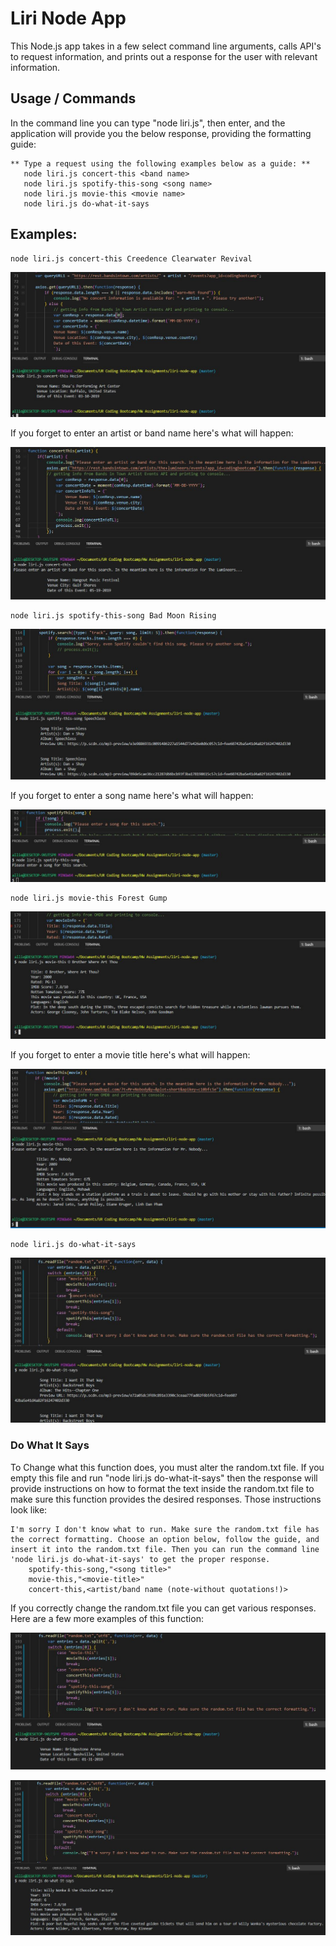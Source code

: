 # Liri Node App

This Node.js app takes in a few select command line arguments, calls API's to request information, and prints out a response for the user with  relevant information.

## Usage / Commands

In the command line you can type "node liri.js", then enter, and the application will provide you the below response, providing the formatting guide:

```
** Type a request using the following examples below as a guide: **
   node liri.js concert-this <band name>
   node liri.js spotify-this-song <song name>
   node liri.js movie-this <movie name>
   node liri.js do-what-it-says
```

## Examples:

```
node liri.js concert-this Creedence Clearwater Revival
```
![image of concert-this](/images/concertThis_band.JPG)

If you forget to enter an artist or band name here's what will happen:

![image of concert-this noinput](/images/concertThis_noInput.JPG)

```
node liri.js spotify-this-song Bad Moon Rising
```
![image of spotify-this-song](/images/spotifyThis_song.JPG)

If you forget to enter a song name here's what will happen:

![image of spotify-this-song noinput](/images/spotifyThis_noInput.JPG)

```
node liri.js movie-this Forest Gump
```
![image of movie-this](/images/movieThis_title.JPG)

If you forget to enter a movie title here's what will happen:

![image of movie-this noinput](/images/movieThis_noInput.JPG)

```
node liri.js do-what-it-says
```
![image of do-what-it-says default](/images/doWhatItSays_spotify.JPG)

### Do What It Says

To Change what this function does, you must alter the random.txt file. If you empty this file and run "node liri.js do-what-it-says" then the response will provide instructions on how to format the text inside the random.txt file to make sure this function provides the desired responses. Those instructions look like:

```
I'm sorry I don't know what to run. Make sure the random.txt file has the correct formatting. Choose an option below, follow the guide, and insert it into the random.txt file. Then you can run the command line 'node liri.js do-what-it-says' to get the proper response.
    spotify-this-song,"<song title>"
    movie-this,"<movie-title>"
    concert-this,<artist/band name (note-without quotations!)>
```
If you correctly change the random.txt file you can get various responses. Here are a few more examples of this function:

![image of do-what-it-says concert](/images/doWhatItSays_concert.JPG)

![image of do-what-it-says movie](/images/doWhatItSays_movie.JPG)
